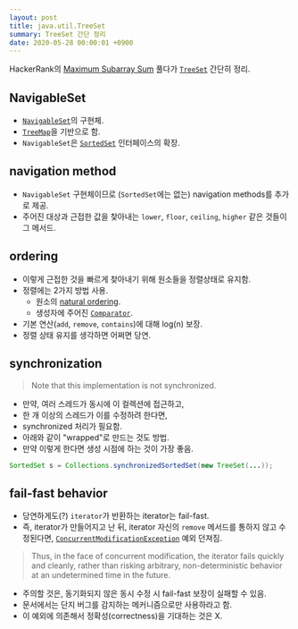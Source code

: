 ```yaml
---
layout: post
title: java.util.TreeSet
summary: TreeSet 간단 정리
date: 2020-05-28 00:00:01 +0900
---
```


HackerRank의 [Maximum Subarray Sum](https://www.hackerrank.com/challenges/maximum-subarray-sum/problem) 풀다가 [`TreeSet`](https://docs.oracle.com/javase/7/docs/api/java/util/TreeSet.html) 간단히 정리.

## NavigableSet

- [`NavigableSet`](https://docs.oracle.com/javase/7/docs/api/java/util/NavigableSet.html)의 구현체.
- [`TreeMap`](https://docs.oracle.com/javase/7/docs/api/java/util/TreeMap.html)을 기반으로 함.
- `NavigableSet`은 [`SortedSet`](https://docs.oracle.com/javase/7/docs/api/java/util/SortedSet.html) 인터페이스의 확장.

## navigation method

- `NavigableSet` 구현체이므로 (`SortedSet`에는 없는) navigation methods를 추가로 제공.
- 주어진 대상과 근접한 값을 찿아내는 `lower`, `floor`, `ceiling`, `higher` 같은 것들이 그 메서드.

## ordering

- 이렇게 근접한 것을 빠르게 찾아내기 위해 원소들을 정렬상태로 유지함.
- 정렬에는 2가지 방법 사용.
    - 원소의 [natural ordering](https://docs.oracle.com/javase/7/docs/api/java/lang/Comparable.html).
    - 생성자에 주어진 [`Comparator`](https://docs.oracle.com/javase/7/docs/api/java/util/Comparator.html).
- 기본 연산(`add`, `remove`, `contains`)에 대해 log(n) 보장.
- 정렬 상태 유지를 생각하면 어쩌면 당연.

## synchronization

> Note that this implementation is not synchronized.

- 만약, 여러 스레드가 동시에 이 컬렉션에 접근하고,
- 한 개 이상의 스레드가 이를 수정하려 한다면,
- synchronized 처리가 필요함.
- 아래와 같이 "wrapped"로 만드는 것도 방법.
- 만약 이렇게 한다면 생성 시점에 하는 것이 가장 좋음.

```java
SortedSet s = Collections.synchronizedSortedSet(new TreeSet(...));
```

## fail-fast behavior

- 당연하게도(?) `iterator`가 반환하는 iterator는 fail-fast.
- 즉, iterator가 만들어지고 난 뒤, iterator 자신의 `remove` 메서드를 통하지 않고 수정된다면, [`ConcurrentModificationException`](https://docs.oracle.com/javase/7/docs/api/java/util/ConcurrentModificationException.html) 예외 던져짐.

> Thus, in the face of concurrent modification, the iterator fails quickly and cleanly, rather than risking arbitrary, non-deterministic behavior at an undetermined time in the future.

- 주의할 것은, 동기화되지 않은 동시 수정 시 fail-fast 보장이 실패할 수 있음.
- 문서에서는 단지 버그를 감지하는 메커니즘으로만 사용하라고 함.
- 이 예외에 의존해서 정확성(correctness)을 기대하는 것은 X.
